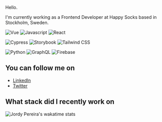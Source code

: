 Hello.

I'm currently working as a Frontend Developer at Happy Socks based in Stockholm, Sweden.  

<p>
  <img alt="Vue" src="https://img.shields.io/badge/-Vue-4FC08D?logo=vue-dot-js&logoColor=white&style=for-the-badge"/>
  <img alt="Javascript" src="https://img.shields.io/badge/-Javascript-F7DF1E?logo=javascript&logoColor=black&style=for-the-badge"/>
  <img alt="React" src="https://img.shields.io/badge/-React-61DAFB?logo=react&logoColor=black&style=for-the-badge"/>
</p>

<p>
  <img alt="Cypress" src="https://img.shields.io/badge/-Cypress-17202C?logo=cypress&logoColor=white&style=for-the-badge"/>
  <img alt="Storybook" src="https://img.shields.io/badge/-Storybook-FF4785?logo=storybook&logoColor=white&style=for-the-badge"/>
  <img alt="Tailwind CSS" src="https://img.shields.io/badge/-TailwindCSS-38B2AC?logo=tailwind-css&logoColor=white&style=for-the-badge"/>
</p>

<p>
  <img alt="Python" src="https://img.shields.io/badge/-Python-3776AB?logo=python&logoColor=white&style=for-the-badge"/>
  <img alt="GraphQL" src="https://img.shields.io/badge/-GraphQL-E434AA?logo=graphql&logoColor=white&style=for-the-badge"/>
  <img alt="Firebase" src="https://img.shields.io/badge/-Firebase-FFCA28?logo=firebase&logoColor=black&style=for-the-badge"/>
</p>

## You can follow me on

- [LinkedIn][linkedin]
- [Twitter][twitter]

## What stack did I recently work on
![Jordy Pereira's wakatime stats](https://github-readme-stats.vercel.app/api/wakatime?username=jordypereira&title_color=dc2626)

[linkedIn]: https://linkedin.com/in/jordypereira
[twitter]: https://twitter.com/_jordypereira
[homepage]: https://jordypereira.be
